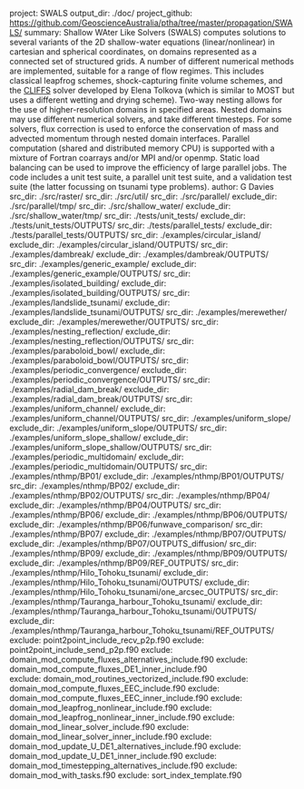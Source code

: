 project: SWALS
output_dir: ./doc/
project_github: https://github.com/GeoscienceAustralia/ptha/tree/master/propagation/SWALS/
summary: Shallow WAter Like Solvers (SWALS) computes solutions to several variants of the 2D shallow-water equations (linear/nonlinear) in cartesian and spherical coordinates, on domains represented as a connected set of structured grids. A number of different numerical methods are implemented, suitable for a range of flow regimes. This includes classical leapfrog schemes, shock-capturing finite volume schemes, and the [CLIFFS](https://github.com/Delta-function/cliffs-src) solver developed by Elena Tolkova (which is similar to MOST but uses a different wetting and drying scheme). Two-way nesting allows for the use of higher-resolution domains in specified areas. Nested domains may use different numerical solvers, and take different timesteps. For some solvers, flux correction is used to enforce the conservation of mass and advected momentum through nested domain interfaces. Parallel computation (shared and distributed memory CPU) is supported with a mixture of Fortran coarrays and/or MPI and/or openmp. Static load balancing can be used to improve the efficiency of large parallel jobs. The code includes a unit test suite, a parallel unit test suite, and a validation test suite (the latter focussing on tsunami type problems).
author: G Davies
src_dir: ./src/raster/
src_dir: ./src/util/
src_dir: ./src/parallel/
exclude_dir: ./src/parallel/tmp/
src_dir: ./src/shallow_water/
exclude_dir: ./src/shallow_water/tmp/
src_dir: ./tests/unit_tests/
exclude_dir: ./tests/unit_tests/OUTPUTS/
src_dir: ./tests/parallel_tests/
exclude_dir: ./tests/parallel_tests/OUTPUTS/
src_dir: ./examples/circular_island/
exclude_dir: ./examples/circular_island/OUTPUTS/
src_dir: ./examples/dambreak/
exclude_dir: ./examples/dambreak/OUTPUTS/
src_dir: ./examples/generic_example/
exclude_dir: ./examples/generic_example/OUTPUTS/
src_dir: ./examples/isolated_building/
exclude_dir: ./examples/isolated_building/OUTPUTS/
src_dir: ./examples/landslide_tsunami/
exclude_dir: ./examples/landslide_tsunami/OUTPUTS/
src_dir: ./examples/merewether/
exclude_dir: ./examples/merewether/OUTPUTS/
src_dir: ./examples/nesting_reflection/
exclude_dir: ./examples/nesting_reflection/OUTPUTS/
src_dir: ./examples/paraboloid_bowl/
exclude_dir: ./examples/paraboloid_bowl/OUTPUTS/
src_dir: ./examples/periodic_convergence/
exclude_dir: ./examples/periodic_convergence/OUTPUTS/
src_dir: ./examples/radial_dam_break/
exclude_dir: ./examples/radial_dam_break/OUTPUTS/
src_dir: ./examples/uniform_channel/
exclude_dir: ./examples/uniform_channel/OUTPUTS/
src_dir: ./examples/uniform_slope/
exclude_dir: ./examples/uniform_slope/OUTPUTS/
src_dir: ./examples/uniform_slope_shallow/
exclude_dir: ./examples/uniform_slope_shallow/OUTPUTS/
src_dir: ./examples/periodic_multidomain/
exclude_dir: ./examples/periodic_multidomain/OUTPUTS/
src_dir: ./examples/nthmp/BP01/
exclude_dir: ./examples/nthmp/BP01/OUTPUTS/
src_dir: ./examples/nthmp/BP02/
exclude_dir: ./examples/nthmp/BP02/OUTPUTS/
src_dir: ./examples/nthmp/BP04/
exclude_dir: ./examples/nthmp/BP04/OUTPUTS/
src_dir: ./examples/nthmp/BP06/
exclude_dir: ./examples/nthmp/BP06/OUTPUTS/
exclude_dir: ./examples/nthmp/BP06/funwave_comparison/
src_dir: ./examples/nthmp/BP07/
exclude_dir: ./examples/nthmp/BP07/OUTPUTS/
exclude_dir: ./examples/nthmp/BP07/OUTPUTS_diffusion/
src_dir: ./examples/nthmp/BP09/
exclude_dir: ./examples/nthmp/BP09/OUTPUTS/
exclude_dir: ./examples/nthmp/BP09/REF_OUTPUTS/
src_dir: ./examples/nthmp/Hilo_Tohoku_tsunami/
exclude_dir: ./examples/nthmp/Hilo_Tohoku_tsunami/OUTPUTS/
exclude_dir: ./examples/nthmp/Hilo_Tohoku_tsunami/one_arcsec_OUTPUTS/
src_dir: ./examples/nthmp/Tauranga_harbour_Tohoku_tsunami/
exclude_dir: ./examples/nthmp/Tauranga_harbour_Tohoku_tsunami/OUTPUTS/
exclude_dir: ./examples/nthmp/Tauranga_harbour_Tohoku_tsunami/REF_OUTPUTS/
exclude: point2point_include_recv_p2p.f90
exclude: point2point_include_send_p2p.f90
exclude: domain_mod_compute_fluxes_alternatives_include.f90
exclude: domain_mod_compute_fluxes_DE1_inner_include.f90  
exclude: domain_mod_routines_vectorized_include.f90
exclude: domain_mod_compute_fluxes_EEC_include.f90 
exclude: domain_mod_compute_fluxes_EEC_inner_include.f90 
exclude: domain_mod_leapfrog_nonlinear_include.f90 
exclude: domain_mod_leapfrog_nonlinear_inner_include.f90 
exclude: domain_mod_linear_solver_include.f90
exclude: domain_mod_linear_solver_inner_include.f90
exclude: domain_mod_update_U_DE1_alternatives_include.f90
exclude: domain_mod_update_U_DE1_inner_include.f90
exclude: domain_mod_timestepping_alternatives_include.f90
exclude: domain_mod_with_tasks.f90
exclude: sort_index_template.f90
